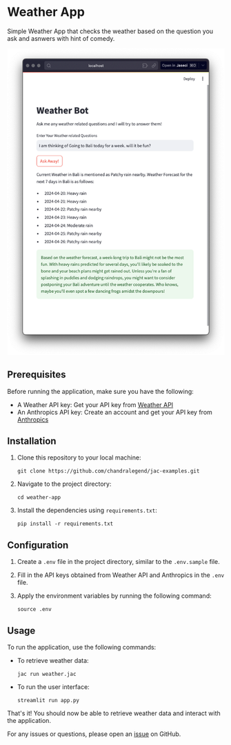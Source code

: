 # Weather App

Simple Weather App that checks the weather based on the question you ask and asnwers with hint of comedy.

![Screenshot of the UI](image.png)

## Prerequisites

Before running the application, make sure you have the following:

- A Weather API key: Get your API key from [Weather API](https://www.weatherapi.com/)
- An Anthropics API key: Create an account and get your API key from [Anthropics](https://www.anthropics.com/)

## Installation

1. Clone this repository to your local machine:

    ```shell
    git clone https://github.com/chandralegend/jac-examples.git
    ```

2. Navigate to the project directory:

    ```shell
    cd weather-app
    ```

3. Install the dependencies using `requirements.txt`:

    ```shell
    pip install -r requirements.txt
    ```

## Configuration

1. Create a `.env` file in the project directory, similar to the `.env.sample` file.

2. Fill in the API keys obtained from Weather API and Anthropics in the `.env` file.

3. Apply the environment variables by running the following command:

    ```shell
    source .env
    ```

## Usage

To run the application, use the following commands:

- To retrieve weather data:

  ```shell
  jac run weather.jac
  ```

- To run the user interface:

  ```shell
  streamlit run app.py
  ```

That's it! You should now be able to retrieve weather data and interact with the application.

For any issues or questions, please open an [issue](https://github.com/chandralegend/jac-examples/issues) on GitHub.